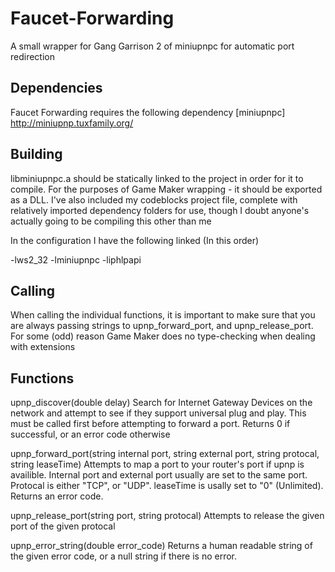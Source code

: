 Faucet-Forwarding
=================

A small wrapper for Gang Garrison 2 of miniupnpc for automatic port redirection

Dependencies
------------

Faucet Forwarding requires the following dependency
[miniupnpc] http://miniupnp.tuxfamily.org/

Building
------------
libminiupnpc.a should be statically linked to the project in order for it to compile.
For the purposes of Game Maker wrapping - it should be exported as a DLL. I've also included
my codeblocks project file, complete with relatively imported dependency folders for use, though
I doubt anyone's actually going to be compiling this other than me

In the configuration I have the following linked (In this order)

-lws2_32
-lminiupnpc
-liphlpapi

Calling
------------
When calling the individual functions, it is important to make sure that you are always passing
strings to upnp_forward_port, and upnp_release_port. For some (odd) reason Game Maker does no type-checking
when dealing with extensions

Functions
------------
upnp_discover(double delay)
Search for Internet Gateway Devices on the network and attempt to see if they support universal
plug and play. This must be called first before attempting to forward a port. Returns 0 if successful,
or an error code otherwise

upnp_forward_port(string internal port, string external port, string protocal, string leaseTime)
Attempts to map a port to your router's port if upnp is availible. Internal port and external
port usually are set to the same port. Protocal is either "TCP", or "UDP". leaseTime is usally set to
"0" (Unlimited).
Returns an error code.

upnp_release_port(string port, string protocal)
Attempts to release the given port of the given protocal

upnp_error_string(double error_code)
Returns a human readable string of the given error code, or a null string if there is no error.